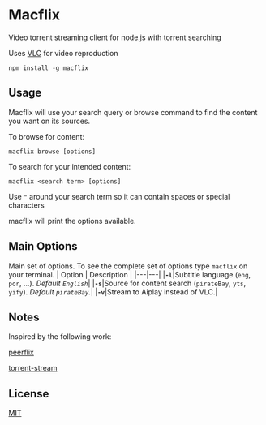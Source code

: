 # Macflix

Video torrent streaming client for node.js with torrent searching

Uses [VLC](http://www.videolan.org/vlc/index.html) for video reproduction

```
npm install -g macflix
```


## Usage

Macflix will use your search query or browse command to find the content you want on its sources.

To browse for content:

```
macflix browse [options]
```

To search for your intended content:
```
macflix <search term> [options]
```

Use `"` around your search term so it can contain spaces or special characters

macflix will print the options available.



## Main Options

Main set of options. To see the complete set of options type `macflix` on your terminal.
| Option  | Description |
|---|---|
|**`-l`**|Subtitle language (`eng`, `por`, ...). _Default `English`_|
|**`-s`**|Source for content search (`pirateBay`, `yts`, `yify`). _Default `pirateBay`._|
|**`-v`**|Stream to Aiplay instead of VLC.|



## Notes

Inspired by the following work:

[peerflix](https://github.com/mafintosh/peerflix)

[torrent-stream](https://github.com/mafintosh/torrent-stream)

## License

[MIT](https://raw.githubusercontent.com/franciscofsales/node-macflix/master/LICENSE)
